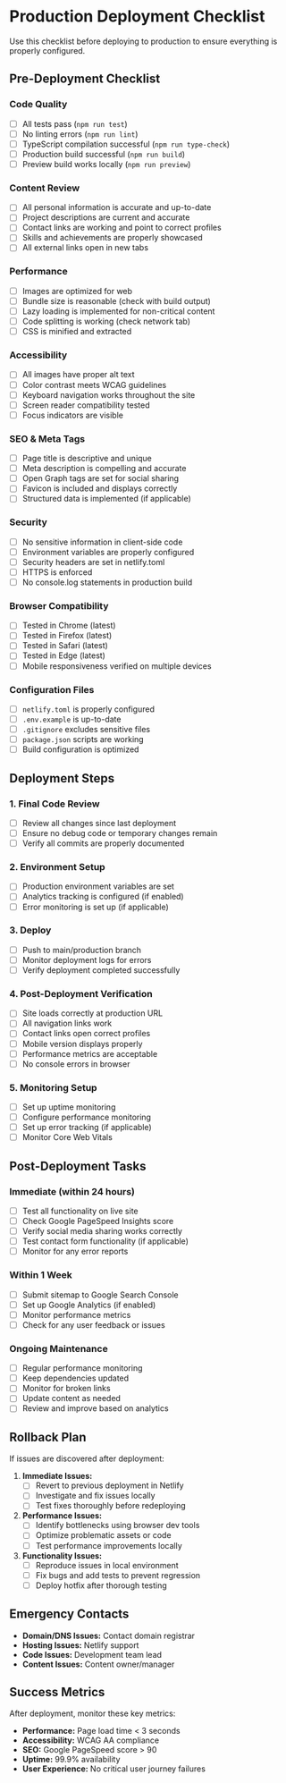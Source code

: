 # Production Deployment Checklist

Use this checklist before deploying to production to ensure everything is properly configured.

## Pre-Deployment Checklist

### Code Quality
- [ ] All tests pass (`npm run test`)
- [ ] No linting errors (`npm run lint`)
- [ ] TypeScript compilation successful (`npm run type-check`)
- [ ] Production build successful (`npm run build`)
- [ ] Preview build works locally (`npm run preview`)

### Content Review
- [ ] All personal information is accurate and up-to-date
- [ ] Project descriptions are current and accurate
- [ ] Contact links are working and point to correct profiles
- [ ] Skills and achievements are properly showcased
- [ ] All external links open in new tabs

### Performance
- [ ] Images are optimized for web
- [ ] Bundle size is reasonable (check with build output)
- [ ] Lazy loading is implemented for non-critical content
- [ ] Code splitting is working (check network tab)
- [ ] CSS is minified and extracted

### Accessibility
- [ ] All images have proper alt text
- [ ] Color contrast meets WCAG guidelines
- [ ] Keyboard navigation works throughout the site
- [ ] Screen reader compatibility tested
- [ ] Focus indicators are visible

### SEO & Meta Tags
- [ ] Page title is descriptive and unique
- [ ] Meta description is compelling and accurate
- [ ] Open Graph tags are set for social sharing
- [ ] Favicon is included and displays correctly
- [ ] Structured data is implemented (if applicable)

### Security
- [ ] No sensitive information in client-side code
- [ ] Environment variables are properly configured
- [ ] Security headers are set in netlify.toml
- [ ] HTTPS is enforced
- [ ] No console.log statements in production build

### Browser Compatibility
- [ ] Tested in Chrome (latest)
- [ ] Tested in Firefox (latest)
- [ ] Tested in Safari (latest)
- [ ] Tested in Edge (latest)
- [ ] Mobile responsiveness verified on multiple devices

### Configuration Files
- [ ] `netlify.toml` is properly configured
- [ ] `.env.example` is up-to-date
- [ ] `.gitignore` excludes sensitive files
- [ ] `package.json` scripts are working
- [ ] Build configuration is optimized

## Deployment Steps

### 1. Final Code Review
- [ ] Review all changes since last deployment
- [ ] Ensure no debug code or temporary changes remain
- [ ] Verify all commits are properly documented

### 2. Environment Setup
- [ ] Production environment variables are set
- [ ] Analytics tracking is configured (if enabled)
- [ ] Error monitoring is set up (if applicable)

### 3. Deploy
- [ ] Push to main/production branch
- [ ] Monitor deployment logs for errors
- [ ] Verify deployment completed successfully

### 4. Post-Deployment Verification
- [ ] Site loads correctly at production URL
- [ ] All navigation links work
- [ ] Contact links open correct profiles
- [ ] Mobile version displays properly
- [ ] Performance metrics are acceptable
- [ ] No console errors in browser

### 5. Monitoring Setup
- [ ] Set up uptime monitoring
- [ ] Configure performance monitoring
- [ ] Set up error tracking (if applicable)
- [ ] Monitor Core Web Vitals

## Post-Deployment Tasks

### Immediate (within 24 hours)
- [ ] Test all functionality on live site
- [ ] Check Google PageSpeed Insights score
- [ ] Verify social media sharing works correctly
- [ ] Test contact form functionality (if applicable)
- [ ] Monitor for any error reports

### Within 1 Week
- [ ] Submit sitemap to Google Search Console
- [ ] Set up Google Analytics (if enabled)
- [ ] Monitor performance metrics
- [ ] Check for any user feedback or issues

### Ongoing Maintenance
- [ ] Regular performance monitoring
- [ ] Keep dependencies updated
- [ ] Monitor for broken links
- [ ] Update content as needed
- [ ] Review and improve based on analytics

## Rollback Plan

If issues are discovered after deployment:

1. **Immediate Issues:**
   - [ ] Revert to previous deployment in Netlify
   - [ ] Investigate and fix issues locally
   - [ ] Test fixes thoroughly before redeploying

2. **Performance Issues:**
   - [ ] Identify bottlenecks using browser dev tools
   - [ ] Optimize problematic assets or code
   - [ ] Test performance improvements locally

3. **Functionality Issues:**
   - [ ] Reproduce issues in local environment
   - [ ] Fix bugs and add tests to prevent regression
   - [ ] Deploy hotfix after thorough testing

## Emergency Contacts

- **Domain/DNS Issues:** Contact domain registrar
- **Hosting Issues:** Netlify support
- **Code Issues:** Development team lead
- **Content Issues:** Content owner/manager

## Success Metrics

After deployment, monitor these key metrics:

- **Performance:** Page load time < 3 seconds
- **Accessibility:** WCAG AA compliance
- **SEO:** Google PageSpeed score > 90
- **Uptime:** 99.9% availability
- **User Experience:** No critical user journey failures